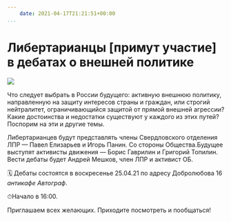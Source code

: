 ```yaml
---
    date: 2021-04-17T21:21:51+00:00
...
```


# Либертарианцы [примут участие] в дебатах о внешней политике

![​](https://telegra.ph/file/634947f3b1521de859356.jpg)

Что следует выбрать в России будущего: активную внешнюю политику, направленную на защиту интересов страны и граждан, или строгий нейтралитет, ограничивающийся защитой от прямой внешней агрессии? Какие достоинства и недостатки существуют у каждого из этих путей? Поспорим на эти и другие темы.

Либертарианцев будут представлять члены Свердловского отделения ЛПР — Павел Елизарьев и Игорь Панин. Со стороны Общества.Будущее выступят активисты движения — Борис Гаврилин и Григорий Топилин. Вести дебаты будет Андрей Мешков, член ЛПР и активист ОБ.

🗓 Дебаты состоятся в воскресенье 25.04.21 по адресу Добролюбова 16 *антикафе Автограф*. 

⏱Начало в 16:00. 

Приглашаем всех желающих. Приходите посмотреть и пообщаться!
